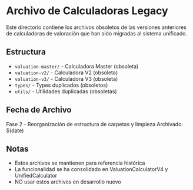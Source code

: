 # Archivo de Calculadoras Legacy

Este directorio contiene los archivos obsoletos de las versiones anteriores de calculadoras de valoración que han sido migradas al sistema unificado.

## Estructura

- `valuation-master/` - Calculadora Master (obsoleta)
- `valuation-v2/` - Calculadora V2 (obsoleta)
- `valuation-v3/` - Calculadora V3 (obsoleta)
- `types/` - Types duplicados (obsoletos)
- `utils/` - Utilidades duplicadas (obsoletas)

## Fecha de Archivo
Fase 2 - Reorganización de estructura de carpetas y limpieza
Archivado: $(date)

## Notas
- Estos archivos se mantienen para referencia histórica
- La funcionalidad se ha consolidado en ValuationCalculatorV4 y UnifiedCalculator
- NO usar estos archivos en desarrollo nuevo